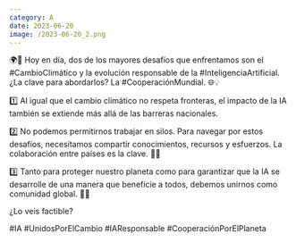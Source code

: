 ```yaml
--- 
category: A 
date: 2023-06-20 
image: /2023-06-20_2.png 
--- 
```


🌍🤝 Hoy en día, dos de los mayores desafíos que enfrentamos son el #CambioClimático y la evolución responsable de la #InteligenciaArtificial. ¿La clave para abordarlos? La #CooperaciónMundial. 🌐💡

1️⃣ Al igual que el cambio climático no respeta fronteras, el impacto de la IA también se extiende más allá de las barreras nacionales. 

2️⃣ No podemos permitirnos trabajar en silos. Para navegar por estos desafíos, necesitamos compartir conocimientos, recursos y esfuerzos. La colaboración entre países es la clave. 🤲🔐

3️⃣ Tanto para proteger nuestro planeta como para garantizar que la IA se desarrolle de una manera que beneficie a todos, debemos unirnos como comunidad global. 🤝🌿

¿Lo veis factible?

#IA #UnidosPorElCambio #IAResponsable #CooperaciónPorElPlaneta